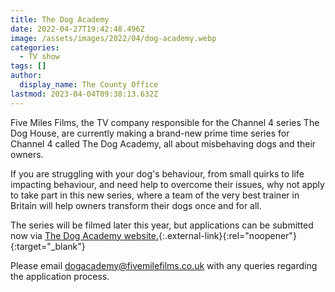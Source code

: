 ```yaml
---
title: The Dog Academy
date: 2022-04-27T19:42:48.496Z
image: /assets/images/2022/04/dog-academy.webp
categories:
  - TV show
tags: []
author:
  display_name: The County Office
lastmod: 2023-04-04T09:38:13.632Z
---
```

Five Miles Films, the TV company responsible for the Channel 4 series The Dog House, are currently making a brand-new prime time series for Channel 4 called The Dog Academy, all about misbehaving dogs and their owners.

If you are struggling with your dog's behaviour, from small quirks to life impacting behaviour, and need help to overcome their issues, why not apply to take part in this new series, where a team of the very best trainer in Britain will help owners transform their dogs once and for all.

The series will be filmed later this year, but applications can be submitted now via [The Dog Academy website.][1]{:.external-link}{:rel="noopener"}{:target="_blank"}

Please email <dogacademy@fivemilefilms.co.uk> with any queries regarding the application process.

[1]: https://b1.etribez.com/ag/fivemilefilms/thedogacademy/welcome.html

